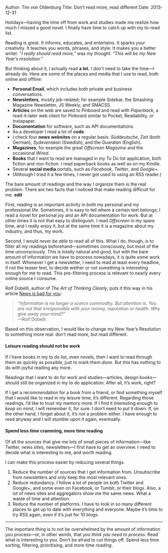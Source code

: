 Author: Tim von Oldenburg
Title: Don’t read more, read different
Date: 2013-12-31

Holidays—having the time off from work and studies made me realize how much I missed a good novel. I finally have time to catch up with my to-read list.

Reading is great. It informs, educates, and entertains. It sparks your creativity. It teaches you words, phrases, and style. It makes you a better writer. *”I really should read more,”* was my thought. *”This will be my New Year’s resolution.”*

But thinking about it, I actually read **a lot.** I don’t need to take the time—I already do. Here are some of the places and media that I use to read, both online and offline:

- **Personal Email**, which includes both private and business conversations.
- **Newsletters**, mostly job-related; for example Sidebar, the Smashing Magazine Newsletter, JS Weekly, and SMACSS.
- **Articles** on the web are saved to *Pinboard* and read with *Paperback*, a read-it-later web client for Pinboard similar to Pocket, Readability, or Instapaper.
- **Documentation** for software, such as API documentations.
- As a developer I read a lot of **code**.
- I check four **news websites** on a regular basis: *Süddeutsche*, *Zeit* (both German), *Sydsvenskan* (Swedish), and the *Guardian* (English).
- **Magazines**, for example the great *Offscreen Magazine* and the occasional *Wired*.
- **Books** that I want to read are managed in my To Do list application, both fiction and non-fiction. I read paperback books as well as on my Kindle.
- Several **social media** portals, such as *Facebook*, *Twitter*, and *Google+*.
- (Although I tried it a few times, I never got used to using an RSS reader.)

The bare amount of readings and the way I organize them is the real problem. There are two facts that I noticed that make reading difficult for me. **edit**

First, reading is an important activity in both my personal and my professional life. Sometimes, it is easy to tell where a certain text belongs; I read a novel for personal joy and an API documentation for work. But at other times it is not that easy to distinguish. I read *Offscreen* in my spare time, and I really enjoy it, but at the same time it is a magazine about my industry, and thus, my work.

Second, I would *never be able* to read all of this. What I do, though, is to filter all my readings beforehand—sometimes consciously, but most of the time unconsciously. This is totally natural and good, but with the bare amount of information we have to process nowadays, it is quite some work in itself. Whenever I get a newsletter, I need to read at least every headline, if not the teaser text, to decide wether or not something is interesting enough for me to read. This pre-filtering process is relevant to nearly every online source I consume.

Rolf Dobelli, author of *The Art of Thinking Clearly*, puts it this way in his article [News is bad for you](http://www.theguardian.com/media/2013/apr/12/news-is-bad-rolf-dobelli):

> *“Information is no longer a scarce commodity. But attention is. You are not that irresponsible with your money, reputation or health. Why give away your mind?”*  
> —Rolf Dobelli

Based on this observation, I would like to change my New Year’s Resolution to something more real: don’t read more, but read different.

#### Leisure reading should not be work

If I have books in my to do list, even novels, then I want to read through them as quickly as possible, just to mark them *done*. But this has nothing to do with joyful reading any more.

Readings that I want to do for work and studies—articles, design books—should still be organized in my to do application. After all, it’s work, right?

If I get a recommendation for a book from a friend, or find something myself that I would like to read in my leisure time, it’s different. Regarding those readings, I’d like to trust my memory more. If I find it interesting enough to *keep on mind*, I will remember it, for sure. I don’t need to put it down. If, on the other hand, I forget about it, it’s not a problem either. I have enough to read anyway and I will stumble upon it again, eventually.

#### Spend less time cramming, more time reading

Of all the sources that give me lots of small pieces of information—like Twitter, news sites, newsletters—I first have to get an overview. I need to decide what is interesting to me, and worth reading.

I can make this process easier by reducing several things.

1. Reduce the number of sources that I get information from. Unsubscribe from newsletters and only keep the most relevant ones.
2. Reduce redundancy. I follow a lot of people on both Twitter and Google+, and some even on Facebook, or Tumblr, or their blogs. Also, a lot of news sites and aggregators show me the same news. What a waste of time and attention.
3. Reduce the number of platforms. I have to look in so many different places to get up to date with everything and everyone. Maybe it’s time to try RSS again, even if it’s just for 10 blogs.

* * *

The important thing is to not be overwhelmed by the amount of information you process—or, in other words, that you *think you need to process*. Read what is interesting to you. Don’t be afraid to cut things off. Spend less time sorting, filtering, prioritising, and more time *reading*.